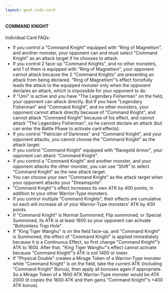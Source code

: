 ```yaml
---
layout: goat-indv-card
---
```


#### COMMAND KNIGHT

Individual Card FAQs:

*   If you control a "Command Knight" equipped with "Ring of Magnetism", and another monster, your opponent can and must select "Command Knight" as an attack target if he chooses to attack.
*   If you control 2 face-up "Command Knights", and no other monsters, and 1 of them is equipped with "Ring of Magnetism", your opponent cannot attack because the 2 "Command Knights" are preventing an attack from being declared. "Ring of Magnetism"’s effect forcefully leads the attack to the equipped monster only when the opponent declares an attack, which is impossible for your opponent to do.
*   If "Umi" is active and you have "The Legendary Fisherman" on the field, your opponent can attack directly. But if you have "Legendary Fisherman" and "Command Knight", and no other monsters, your opponent cannot attack directly because of "Command Knight", and cannot attack "Command Knight" because of his effect, and cannot attack "The Legendary Fisherman", so he cannot declare an attack (but can enter the Battle Phase to activate card effects).
*   If you control "Patrician of Darkness" and "Command Knight", and your opponent attacks, you cannot choose the "Command Knight" as the attack target.
*   If you control "Command Knight" equipped with "Raregold Armor", your opponent can attack "Command Knight".
*   If you control a "Command Knight" and another monster, and your opponent attacks the other monster, you can use "Shift" to select "Command Knight" as the new attack target.
*   You can choose your own "Command Knight" as the attack target when your opponent attacks your "Dreamsprite".
*   "Command Knight"’s effect increases its own ATK by 400 points, in addition to your other Warrior-Type monsters.
*   If you control multiple "Command Knights", their effects are cumulative so each will increase all of your Warrior-Type monsters' ATK by 400 points.
*   If "Command Knight" is Normal Summoned, Flip summoned, or Special Summoned, its ATK is at least 1600 so your opponent can activate "Bottomless Trap Hole".
*   If "King Tiger Wanghu" is on the field face-up, and "Command Knight" is Summoned, the effect of "Command Knight" is applied immediately because it is a Continuous Effect, so first change "Command Knight"’s ATK to 1600. After that, "King Tiger Wanghu"’s effect cannot activate because "Command Knight"’s ATK is not 1400 or lower.
*   If "Physical Double" creates a Mirage Token of a Warrior-Type monster while "Command Knight" is on the field, take the current ATK (including "Command Knight" Bonus), then apply all bonuses again if appropriate. So a Mirage Token of a 1600 ATK Warrior-Type monster would be ATK 2000 (it copies the 1600 ATK and then gains "Command Knight"’s +400 ATK bonus).